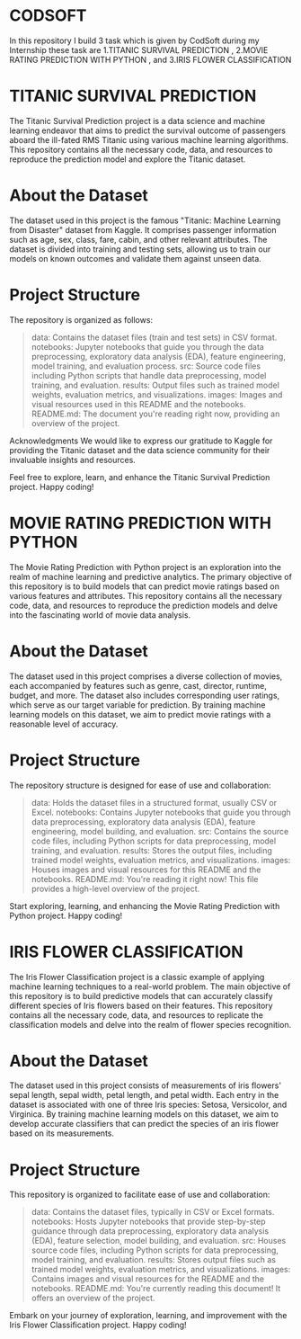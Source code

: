 # CODSOFT
In this repository I build 3 task which is given by CodSoft during my Internship these task are 1.TITANIC SURVIVAL PREDICTION , 2.MOVIE RATING PREDICTION WITH PYTHON , and 3.IRIS FLOWER CLASSIFICATION


# TITANIC SURVIVAL PREDICTION

The Titanic Survival Prediction project is a data science and machine learning endeavor that aims to predict the survival outcome of passengers aboard the ill-fated RMS Titanic using various machine learning algorithms. This repository contains all the necessary code, data, and resources to reproduce the prediction model and explore the Titanic dataset.

# About the Dataset
The dataset used in this project is the famous "Titanic: Machine Learning from Disaster" dataset from Kaggle. It comprises passenger information such as age, sex, class, fare, cabin, and other relevant attributes. The dataset is divided into training and testing sets, allowing us to train our models on known outcomes and validate them against unseen data.

# Project Structure
The repository is organized as follows:

> data: Contains the dataset files (train and test sets) in CSV format.
> notebooks: Jupyter notebooks that guide you through the data preprocessing, exploratory data analysis (EDA), feature engineering, model training, and evaluation 
  process.
> src: Source code files including Python scripts that handle data preprocessing, model training, and evaluation.
> results: Output files such as trained model weights, evaluation metrics, and visualizations.
> images: Images and visual resources used in this README and the notebooks.
> README.md: The document you're reading right now, providing an overview of the project.


Acknowledgments
We would like to express our gratitude to Kaggle for providing the Titanic dataset and the data science community for their invaluable insights and resources.

Feel free to explore, learn, and enhance the Titanic Survival Prediction project. Happy coding!




# MOVIE RATING PREDICTION WITH PYTHON

The Movie Rating Prediction with Python project is an exploration into the realm of machine learning and predictive analytics. The primary objective of this repository is to build models that can predict movie ratings based on various features and attributes. This repository contains all the necessary code, data, and resources to reproduce the prediction models and delve into the fascinating world of movie data analysis.

# About the Dataset
The dataset used in this project comprises a diverse collection of movies, each accompanied by features such as genre, cast, director, runtime, budget, and more. The dataset also includes corresponding user ratings, which serve as our target variable for prediction. By training machine learning models on this dataset, we aim to predict movie ratings with a reasonable level of accuracy.

# Project Structure
The repository structure is designed for ease of use and collaboration:

> data: Holds the dataset files in a structured format, usually CSV or Excel.
> notebooks: Contains Jupyter notebooks that guide you through data preprocessing, exploratory data analysis (EDA), feature engineering, model building, and 
  evaluation.
> src: Contains the source code files, including Python scripts for data preprocessing, model training, and evaluation.
> results: Stores the output files, including trained model weights, evaluation metrics, and visualizations.
> images: Houses images and visual resources for this README and the notebooks.
> README.md: You're reading it right now! This file provides a high-level overview of the project.


Start exploring, learning, and enhancing the Movie Rating Prediction with Python project. Happy coding!

# IRIS FLOWER CLASSIFICATION

The Iris Flower Classification project is a classic example of applying machine learning techniques to a real-world problem. The main objective of this repository is to build predictive models that can accurately classify different species of Iris flowers based on their features. This repository contains all the necessary code, data, and resources to replicate the classification models and delve into the realm of flower species recognition.

# About the Dataset
The dataset used in this project consists of measurements of iris flowers' sepal length, sepal width, petal length, and petal width. Each entry in the dataset is associated with one of three Iris species: Setosa, Versicolor, and Virginica. By training machine learning models on this dataset, we aim to develop accurate classifiers that can predict the species of an iris flower based on its measurements.

# Project Structure
This repository is organized to facilitate ease of use and collaboration:

> data: Contains the dataset files, typically in CSV or Excel formats.
> notebooks: Hosts Jupyter notebooks that provide step-by-step guidance through data preprocessing, exploratory data analysis (EDA), feature selection, model 
  building, and evaluation.
> src: Houses source code files, including Python scripts for data preprocessing, model training, and evaluation.
> results: Stores output files such as trained model weights, evaluation metrics, and visualizations.
> images: Contains images and visual resources for the README and the notebooks.
> README.md: You're currently reading this document! It offers an overview of the project.


Embark on your journey of exploration, learning, and improvement with the Iris Flower Classification project. Happy coding!











